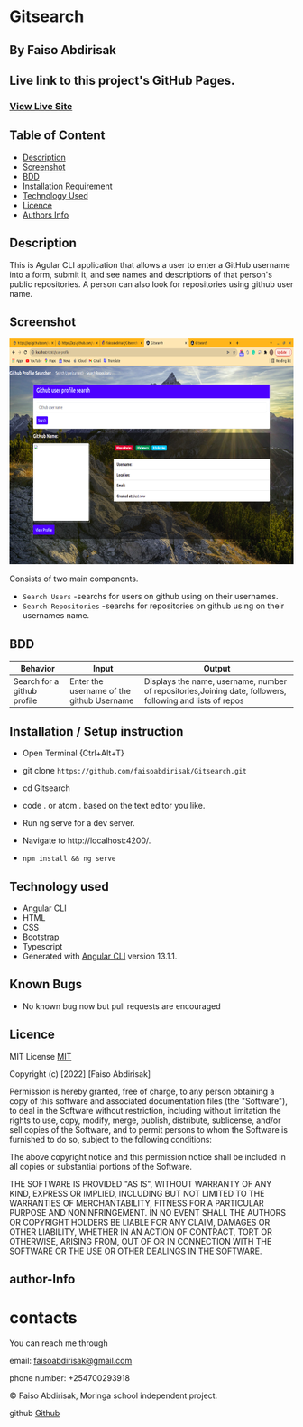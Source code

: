 # Gitsearch
## By Faiso Abdirisak 

## Live link to this project's GitHub Pages.

### [View Live Site]()

## Table of Content

+ [Description](#description)
+ [Screenshot](#Screenshot)
+ [BDD](#Behaviour-Driven-Development(BDD))
+ [Installation Requirement](#Installation/Requirements)
+ [Technology Used](#technology-used)
+ [Licence](#licence)
+ [Authors Info](#author-Info)

## Description

This is Agular CLI application that allows a user to enter a GitHub username into a form, submit it, and see names and descriptions of that person's public repositories. A person can also look for repositories using github user name.

## Screenshot

<img src= "src/assets/Screenshot from 2022-01-17 19-18-41.png" width="800px" height="400px">





Consists of two main components.
* `Search Users` -searchs for users on github using on their usernames.
* `Search Repositories` -searchs for repositories on github using on their usernames name.

## BDD ##
| Behavior                  | Input                     | Output                    |
| ------------------------- | ------------------------- | ------------------------- |
| Search for a github profile |Enter the username of the github Username | Displays the name, username, number of repositories,Joining date, followers, following and lists of repos  |

## Installation / Setup instruction
* Open Terminal {Ctrl+Alt+T}

* git clone ```https://github.com/faisoabdirisak/Gitsearch.git```

* cd Gitsearch

* code . or atom . based on the text editor you like.

* Run ng serve for a dev server. 

* Navigate to http://localhost:4200/. 

* `npm install && ng serve`

## Technology used ##

* Angular CLI
* HTML 
* CSS
* Bootstrap 
* Typescript
* Generated with [Angular CLI](https://github.com/angular/angular-cli) version 13.1.1.

## Known Bugs
* No known bug now but pull requests are encouraged

## Licence

MIT License    [MIT](https://choosealicense.com/licenses/mit/)

Copyright (c) [2022] [Faiso Abdirisak]

Permission is hereby granted, free of charge, to any person obtaining a copy
of this software and associated documentation files (the "Software"), to deal
in the Software without restriction, including without limitation the rights
to use, copy, modify, merge, publish, distribute, sublicense, and/or sell
copies of the Software, and to permit persons to whom the Software is
furnished to do so, subject to the following conditions:

The above copyright notice and this permission notice shall be included in all
copies or substantial portions of the Software.

THE SOFTWARE IS PROVIDED "AS IS", WITHOUT WARRANTY OF ANY KIND, EXPRESS OR
IMPLIED, INCLUDING BUT NOT LIMITED TO THE WARRANTIES OF MERCHANTABILITY,
FITNESS FOR A PARTICULAR PURPOSE AND NONINFRINGEMENT. IN NO EVENT SHALL THE
AUTHORS OR COPYRIGHT HOLDERS BE LIABLE FOR ANY CLAIM, DAMAGES OR OTHER
LIABILITY, WHETHER IN AN ACTION OF CONTRACT, TORT OR OTHERWISE, ARISING FROM,
OUT OF OR IN CONNECTION WITH THE SOFTWARE OR THE USE OR OTHER DEALINGS IN THE
SOFTWARE.

## author-Info

# contacts
You can reach me through

email: faisoabdirisak@gmail.com

phone number: +254700293918


©️ Faiso Abdirisak, Moringa school independent project.



github [Github](https://github.com/faisoabdirisak)

